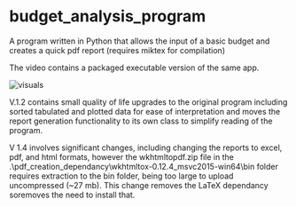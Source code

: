 # budget_analysis_program
A program written in Python that allows the input of a basic budget and creates a quick pdf report (requires miktex for compilation)

The video contains a packaged executable version of the same app.

![visuals](trial_video.gif)

V.1.2 contains small quality of life upgrades to the original program including sorted tabulated and plotted data for ease of interpretation and moves the report generation functionality to its own class to simplify reading of the program.

V 1.4 involves significant changes, including changing the reports to excel, pdf, and html formats, however the wkhtmltopdf.zip file in the .\pdf_creation_dependancy\wkhtmltox-0.12.4_msvc2015-win64\bin folder requires extraction to the bin folder, being too large to upload uncompressed (~27 mb). This change removes the LaTeX dependancy soremoves the need to install that.

